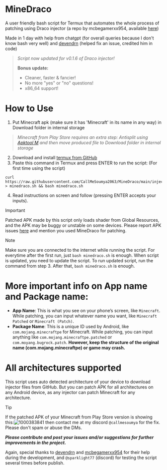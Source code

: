 # MineDraco
A user friendly bash script for Termux that automates the whole process of patching using Draco injector (a repo by mcbegamerxx954, available [here](https://github.com/mcbegamerxx954/draco-injector))

Made in 1 day with help from chatgpt  (for overall queries because I don't know bash very well) and [devendrn](https://github.com/devendrn) (helped fix an issue, credited him in code)

> *Script now updated for v0.1.6 of Draco injector!*
> 
> **Bonus update:**
> - Cleaner, faster & fancier!
> - No more "yes" or "no" questions!
> - x86_64 support!

# How to Use
1. Put Minecraft apk (make sure it has 'Minecraft' in its name in any way) in Download folder in internal storage
> *Minecraft from Play Store requires an extra step: Antisplit using [Apktool M](https://maximoff.su/apktool/?lang=en) and then move produced file to Download folder in internal storage*
2. Download and install [termux from GitHub](https://github.com/termux/termux-app/releases/latest)
3. Paste this command in Termux and press ENTER to run the script: (For first time using the script)
```
curl https://raw.githubusercontent.com/CallMeSoumya2063/MineDraco/main/injector.sh > minedraco.sh && bash minedraco.sh
```
4. Read instructions on screen and follow (pressing ENTER accepts your inputs).

> [!IMPORTANT]
> Patched APK made by this script only loads shader from Global Resources, and the APK may be buggy or unstable on some devices. Please report APK issues [here](https://github.com/mcbegamerxx954/draco-injector/issues) and mention you used MineDraco for patching.

> [!NOTE]
> Make sure you are connected to the internet while running the script. For everytime after the first run, just `bash minedraco.sh` is enough. When script is updated, you need to update the script. To run updated script, run the command from step 3. After that, `bash minedraco.sh` is enough.

# More important info on App name and Package name:
- **App Name**: This is what you see on your phone’s screen, like `Minecraft`. While patching, you can input whatever name you want, like `Minecraft Patched` or `Minecraft (Patch)`.
- **Package Name**: This is a unique ID used by Android, like `com.mojang.minecraftpe` for Minecraft. While patching, you can input anything like `com.mojang.minecraftpe.patched` or `com.moyang.bugrock.patch`. **However, keep the structure of the original name (com.mojang.minecraftpe) or game may crash.**

# All architectures supported
This script uses auto detected architecture of your device to download injector files from GitHub. But you can patch APK for all architectures on any Android device, as any injector can patch Minecraft for any architecture.

> [!TIP]
> If the patched APK of your Minecraft from Play Store version is showing this:![1000383841](https://github.com/CallMeSoumya2063/draco-injector-script/assets/81620896/1404689d-f693-4134-b34b-70b93af101c5) then contact me at my discord `@callmesoumya` for the fix. Please don't spam or abuse the DMs.



***Please contribute and post your issues and/or suggestions for further improvements in the project.***

Again, special thanks to [devendrn](https://github.com/devendrn) and [mcbegamerxx954](https://github.com/mcbegamerxx954) for their help during the development, and `@sparklight77` (discord) for testing the script several times before publish.
